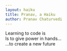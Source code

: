```yaml
---
layout: haiku
title: Pranav, a Haiku
author: Pranav Chaturvedi
---
```


Learning to code is<br>
Is to give power in hands...<br>
...to create a new future<br>
